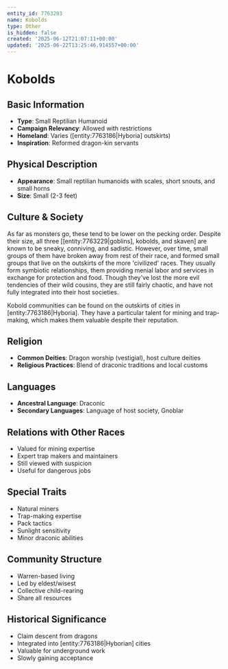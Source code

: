 ```yaml
---
entity_id: 7763203
name: Kobolds
type: Other
is_hidden: false
created: '2025-06-12T21:07:11+00:00'
updated: '2025-06-22T13:25:46.914557+00:00'
---
```


# Kobolds

## Basic Information

- **Type**: Small Reptilian Humanoid
- **Campaign Relevancy**: Allowed with restrictions
- **Homeland**: Varies ([entity:7763186|Hyboria] outskirts)
- **Inspiration**: Reformed dragon-kin servants

## Physical Description

- **Appearance**: Small reptilian humanoids with scales, short snouts, and small horns
- **Size**: Small (2-3 feet)

## Culture & Society

As far as monsters go, these tend to be lower on the pecking order. Despite their size, all three [[entity:7763229|goblins], kobolds, and skaven] are known to be sneaky, conniving, and sadistic. However, over time, small groups of them have broken away from rest of their race, and formed small groups that live on the outskirts of the more 'civilized' races. They usually form symbiotic relationships, them providing menial labor and services in exchange for protection and food. Though they've lost the more evil tendencies of their wild cousins, they are still fairly chaotic, and have not fully integrated into their host societies.

Kobold communities can be found on the outskirts of cities in [entity:7763186|Hyboria]. They have a particular talent for mining and trap-making, which makes them valuable despite their reputation.

## Religion

- **Common Deities**: Dragon worship (vestigial), host culture deities
- **Religious Practices**: Blend of draconic traditions and local customs

## Languages

- **Ancestral Language**: Draconic
- **Secondary Languages**: Language of host society, Gnoblar

## Relations with Other Races

- Valued for mining expertise
- Expert trap makers and maintainers
- Still viewed with suspicion
- Useful for dangerous jobs

## Special Traits

- Natural miners
- Trap-making expertise
- Pack tactics
- Sunlight sensitivity
- Minor draconic abilities

## Community Structure

- Warren-based living
- Led by eldest/wisest
- Collective child-rearing
- Share all resources

## Historical Significance

- Claim descent from dragons
- Integrated into [entity:7763186|Hyborian] cities
- Valuable for underground work
- Slowly gaining acceptance